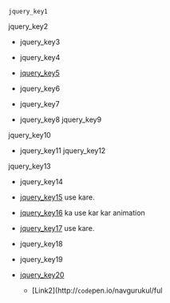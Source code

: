 ```ngMeta
jquery_key1
```

jquery_key2
- jquery_key3
- jquery_key4
- [jquery_key5](https://ajax.googleapis.com/ajax/libs/jquery/3.1.1/jquery.min.js)

- jquery_key6
- jquery_key7
- jquery_key8
jquery_key9


jquery_key10


- jquery_key11
jquery_key12



jquery_key13
- jquery_key14
- [jquery_key15](http://www.jquery-tutorial.net/introduction/the-ready-event/) use kare.

- [jquery_key16]() ka use kar kar animation 
- [jquery_key17](http://www.jquery-tutorial.net/events/introduction/) use kare.
- jquery_key18
- jquery_key19
- [jquery_key20](http://`code`pen.io/navgurukul/full/ggGWyJ/)
  - [Link2](http://`code`pen.io/navgurukul/ful
